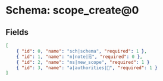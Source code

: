 # Schema: scope_create@0

## Fields

```json
[
    { "id": 0, "name": "sch|schema", "required": 1 },
    { "id": 1, "name": "n|note|🗒️", "required": 0 },
    { "id": 2, "name": "ns|new_scope", "required": 1 }
    { "id": 3, "name": "a|authorities|👑", "required": 1 }
]
```

